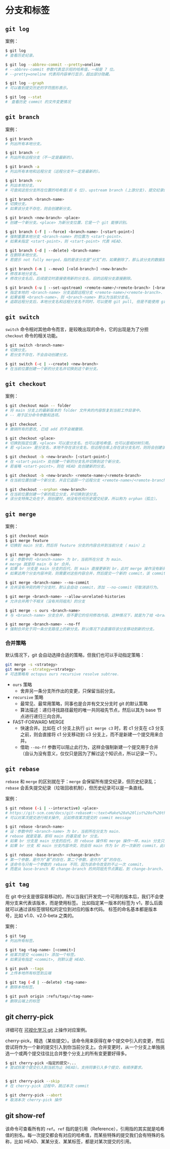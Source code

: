 # 分支和标签

## `git log`

案例：

```sh
$ git log
# 查看历史纪录。

$ git log --abbrev-commit --pretty=oneline
# --abbrev-commit 参数代表显示短的哈希值，一般是 7 位。
# --pretty=oneline 代表将内容单行显示，超出部分隐藏。

$ git log --graph
# 可以看到提交历史的字符图形表示。

$ git log --stat
#　查看历史 commit 的文件变更情况
```

## `git branch`

案例：

```sh
$ git branch
# 列出所有本地分支。

$ git branch -r
# 列出所有远程分支（不一定是最新的）。

$ git branch -a
# 列出所有本地和远程分支（远程分支不一定是最新的）。

$ git branch -vv
# 列出本地分支。
# 可查阅这些分支所在位置的哈希值(前 6 位)、upstream branch (上游分支)、提交纪录的描述。

$ git branch <branch-name>
# 切换分支。
# 如果该分支不存在，则会创建新分支。

$ git branch <new-branch> <place>
# 创建一个新分支。<place> 为新分支位置，它是一个 git 能够识别。

$ git branch (-f | --force) <branch-name> [<start-point>]
# 强制重置本地分支 <branch-name> 的位置为 <start-point>.
# 如果未指定 <start-point>，则 <start-point> 代表 HEAD.

$ git branch (-d | --delete) <branch-name>
# 在删除本地分支。
# 若提示 not fully merged，指的是该分支是“分叉”的，如果删除了，那么该分支的数据就消失了。我们可以先合并该分支，然后再删除该分支就没有问题了，或者使用 -D 强制删除，那么我们就会丢失该分支的数据。

$ git branch (-m | --move) [<old-branch>] <new-branch>
# 修改本地分支名。
# 修改分支名后，后续提交时直接使用新的分支名，旧的远程分支直接删除。

$ git branch (-u | --set-upstream) <remote-name>/<remote-branch> [<branch-name>]
# 指定本地的 <branch-name> 分支追踪远程分支 <remote-name>/<remote-branch>.
# 如果省略 <branch-name>，则 <branch-name> 默认为当前分支名。
# 追踪远程分支后，本地分支名和远程分支名不同时，可以使用 git pull, 但是不能使用 git push.
```

## `git switch`

`switch` 命令相对其他命令而言，是较晚出现的命令，它的出现是为了分担 `checkout` 命令的相关功能。

```sh
$ git switch <branch-name>
# 切换分支。
# 若分支不存在，不会自动创建分支。

$ git switch (-c | --create) <new-branch>
# 在当前位置创建一个新的分支名并切换到这个新分支。
```

## `git checkout`

案例：

```sh
$ git checkout main -- folder
# 将 main 分支上的最新版本的 folder 文件夹的内容恢复到当前工作目录中。
# -- 用于区分命令参数和选项。

$ git checkout .
# 撤销所有的更改, 已经 add 的不会被撤销.

$ git checkout <place>
# 切换到指定位置，<place> 可以是分支名，也可以是哈希值，也可以是相对树引用。
# 若 <place> 是分支名，本地不存在该分支名，但远程仓库上存在该分支名时，则将会创建该分支，并且该分支自动追踪远程仓库上的同名分支。

$ git checkout -b <new-branch> [<start-point>]
# 在 <start-point> 处创建一个新的分支名并切换到这个新分支。
# 若省略 <start-point>，则在 HEAD 处创建新的分支。

$ git checkout -b <new-branch> <remote-name>/<remote-branch>
# 在当前位置创建一个新分支，并且它追踪一个远程分支 <remote-name>/<remote-branch>, 但是该追踪只支持 pull，并不支持 push.

$ git checkout --orphan <new-branch>
# 在当前位置创建一个新的孤立分支，并切换到该分支。
# 该分支特殊之处在于，刚创建时，他没有任何历史提交纪录，所以称为 orphan（孤立）。
```

## `git merge`

案例：

```sh
$ git checkout main
$ git merge feature
# 切换到 main 分支，然后将 feature 分支的内容合并到当前分支（ main）上

$ git merge <branch-name>
# 设：参数中的 <branch-name> 为 br，当前所在分支 为 main.
# merge 就是将 main 与 br 合并。
# 如果 br 分支是 main 分支的后代，则 main 直接更新到 br，此时 merge 操作没有新的 commit.
# 如果这两个分支内容冲突，则需要对这些内容合并，然后提交一个新的 commit，该 commit 包含 main 和 br 两个分支的内容。注意此时 br 还在原来的位置。一般我们还会将 br 也更新到合并后的分支

$ git merge <branch-name> --no-commit
# 合并没有冲突的两个分支时，默认会自动 commit，添加 --no-commit 可取消该行为。

$ git merge <branch-name> --allow-unrelated-histories
# 允许合并两个不相关（没有共同祖先）的分支

$ git merge -s ours <branch-name>
# 与 <branch-name> 分支合并，但不要它的任何修改内容。这种情况下，就是为了给 <branch-name> 分支 留个备份。

$ git merge <branch-name> --no-ff
# 强制合并处于同一条分支路径上的新分支。默认情况下会直接将该分支移动到新的分支。
```

### 合并策略

默认情况下，git 会自动选择合适的策略，但我们也可以手动指定策略：

```sh
git merge -s <strategy>
git merge --strategy=<strategy>
# 可选策略有 octopus ours recursive resolve subtree.
```

- `ours` 策略
    - 舍弃另一条分支所作出的变更，只保留当前分支。
- `recursive` 策略
    - 最常见、最常用策略，同事也是合并有交叉分支时 git 的默认策略
    - 算法描述：递归寻找路径最短的唯一共同祖先节点，然后以其为 base 节点进行递归三向合并。
- FAST-FORWARD MERGE
    - 快速合并。比如在 c1 分支上执行 `git merge c3` 时，若 c1 分支在 c3 分支之前，则会直接将 c1 分支移动到 c3 分支上，而不是新建一个提交用来合并。
    - 借助 `--no-ff` 参数可以阻止此行为，这样会强制新建一个提交用于合并（自认为没有意义，仅仅只是因为了解过这个知识点，所以记录一下）。

## `git rebase`

`rebase` 和 `merge` 的区别就在于：`merge` 会保留所有提交纪录，但历史纪录乱；`rebase` 会丢失提交纪录（垃圾回收机制），但历史纪录可以是一条直线。

案例：

```sh
$ git rebase (-i | --interactive) <place>
# https://git-scm.com/docs/git-rebase#:~:text=Make%20a%20list%20of%20the%20commits%20which%20are%20about%20to%20be%20rebased
# 可以对某次提交进行相关操作, 比如修改某次提交的 commit message

$ git rebase <branch-name>
# 设：参数中的 <branch-name> 为 br，当前所在分支为 main.
# rebase 就是变基，即将 main 的基变成 br 分支。
# 如果 br 分支是 main 分支的后代，则 rebase 操作和 merge 操作一样，main 分支只是简单的更新到 br.
# 如果 br 分支 和 main 分支内容冲突，则会将 main 作为 br 的一次新的 commit，此时 main 的前一个历史版本(称为父结点)变成了 br。注意 br 还在原地，一般我们还需要再将 br 变基到 main 上。

$ git rebase <base-branch> <change-branch>
# 第一个参数，是作为“基”的存在，第二个参数，是作为“变”的存在。
# 该命令与只有一个参数的 rebase 不同，因为该命令改变的不止一次 commit，
# 而是从 base-branch 和 change-branch 的共同祖先节点算起，到 change-branch，一并变基到 base-branch。
```

## `git tag`

在 git 中分支是很容易移动的，所以当我们开发完一个可用的版本后，我们不会使用分支来代表该版本，而是使用标签。
比如指定某一版本的标签为 v1，那么后面就可以通过该标签很轻松的定位到对应的版本代码。
标签的命名基本都是版本号，比如 v1.0、v2.0-beta 之类的。

案例：

```sh
$ git tag
# 列出所有标签。

$ git tag <tag-name> [<commit>]
# 给某次提交 <commit> 添加一个标签。
# 如果没有指定 <commit>, 则默认是 HEAD.

$ git push --tags
# 上传本地所有标签到云端

$ git tag (-d | --delete) <tag-name>
# 删除本地标签。

$ git push origin :refs/tags/<tag-name>
# 删除云端上的标签

```

## git cherry-pick

详细可在 [可视化学习 git](https://learngitbranching.js.org) 上操作对应案例。

cherry-pick，精选（某些提交）。该命令用来获得在单个提交中引入的变更，然后尝试将作为一个新的提交引入到你当前分支上。合并变更时，从一个分支上单独挑选一个或两个提交往往比合并整个分支上的所有变更要好得多。

```sh
$ git cherry-pick <指定的提交>...
# 尝试将某个提交引入到当前为止（HEAD）。支持同事引入多个提交，有顺序要求。


$ git cherry-pick --skip
# 在 cherry-pick 过程中，跳过本次 commit

$ git cherry-pick --abort
# 取消本次 cherry-pick 操作
```

## git show-ref

该命令可查看所有的 `ref`。`ref` 指的是引用（Reference），引用指的其实就是哈希值的别名。每一次提交都会有对应的哈希值，而某些特殊的提交我们会有特殊的名称，比如 HEAD、某某分支、某某标签，都是对某次提交的引用。
